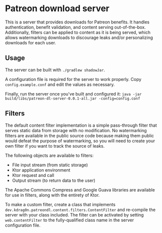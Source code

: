# Patreon download server

This is a server that provides downloads for Patreon benefits. It handles authentication, benefit validation, and content serving out-of-the-box. Additionally, filters can be applied to content as it is being served, which allows watermarking downloads to discourage leaks and/or personalizing downloads for each user.

## Usage

The server can be built with `./gradlew shadowJar`.

A configuration file is required for the server to work properly. Copy `config.example.conf` and edit the values as necessary.

Finally, run the server once you've built and configured it: `java -jar build/libs/patreon-dl-server-0.0.1-all.jar -config=config.conf`

## Filters

The default content filter implementation is a simple pass-through filter that serves static data from storage with no modification. No watermarking filters are available in the public source code because making them public would defeat the purpose of watermarking, so you will need to create your own filter if you want to track the source of leaks. 

The following objects are available to filters:

- File input stream (from static storage)
- Ktor application environment
- Ktor request and call
- Output stream (to return data to the user)

The Apache Commons Compress and Google Guava libraries are available for use in filters, along with the entirety of Ktor.

To make a custom filter, create a class that implements `dev.kdrag0n.patreondl.content.filters.ContentFilter` and re-compile the server with your class included. The filter can be activated by setting `web.contentFilter` to the fully-qualified class name in the server configuration file.